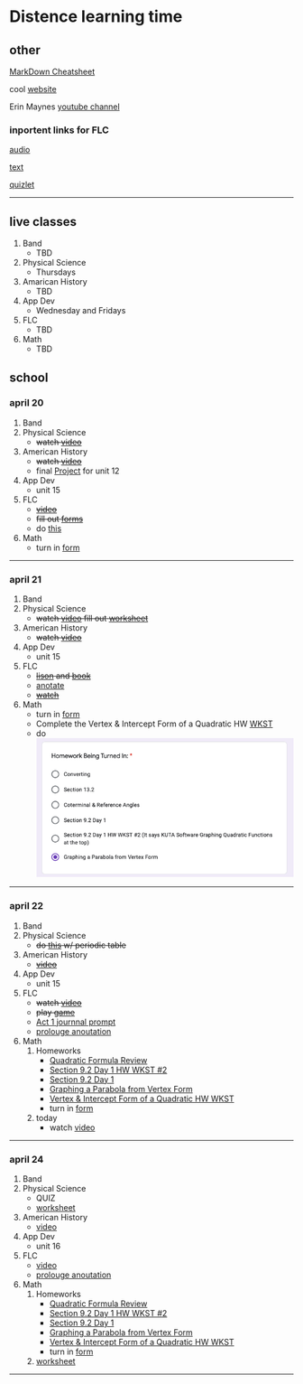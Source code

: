 <!--ha ha funny things
	There was a tragic event last night there was a kid named Jacob who spilled some mashed potatoes on his plate most people thought it was funny but the man who is making us write this did not find it funny, and this is that story. Before we start I would like to give a thesis about this topic. 
-->
# Distence learning time
## other
[MarkDown Cheatsheet](https://github.com/adam-p/markdown-here/wiki/Markdown-Cheatsheet "On Github")

cool [website](https://www.windows93.net "windows93")

Erin Maynes [youtube channel](https://www.youtube.com/channel/UCkH9EgsUJJhHA4SB_eg1g4g "youtube channel")

### inportent links for FLC
[audio](https://shakespeare.folger.edu/listen/romeo-and-juliet/ "audio")

[text](https://www.folgerdigitaltexts.org/html/Rom.html#line-1.1.0 "book")

[quizlet](https://quizlet.com/_6emoag?x=1jqt&i=13lg3c "quizlet")

***



## live classes
1. Band
	* TBD
2. Physical Science
	* Thursdays
3. Amarican History
	* TBD
4. App Dev
	* Wednesday and Fridays
5. FLC
	* TBD
6. Math
	* TBD

## school

### april 20
1. Band
2. Physical Science
	* ~~watch [video](https://youtu.be/yQP4UJhNn0I "video")~~
3. American History
	* ~~watch [video](https://uaschools.instructure.com/courses/4142/files/584217/download?wrap=1 "video")~~
	* final [Project](https://uaschools.instructure.com/courses/4142/assignments/38083 "final") for unit 12
4. App Dev
	* unit 15
5. FLC
	* ~~[video](https://uaschools.schoology.com/system/files/attachments/files/m/202004/course/2150433587/RJ_Recap_Video_5e9a0aa43f1b0.mp4 "video")~~
	* ~~fill out [forms](https://forms.gle/GEVa1jCJs4tkSYu57 "forms")~~
	* do [this](https://docs.google.com/document/d/1-0jzfM3DS-dgqcLHDl7eexUapMEKUCsSOA1ILrfsD9A/edit "assiment")
6. Math
	* turn in [form](https://docs.google.com/forms/d/e/1FAIpQLSdkUlR94rTIFbjzMdlSuOp5zB_Y1t50VNBNtSemCBYzNnMZyg/viewform?usp=sf_link "form")
---

### april 21
1. Band
2. Physical Science
	* ~~watch [video](https://drive.google.com/file/d/1gbr7e5hyCbDvYau-tmak7MuOiyVOrgod/view?usp=sharing "video") fill out [worksheet](https://drive.google.com/file/d/0B7GiQq4i5D4oN2pZOFNNQzZNbFROZXprOG1wZXRkbklpNXBZ/view?usp=sharing "worksheet")~~
3. American History
	* ~~watch [video](https://uaschools.instructure.com/courses/4142/files/586009/download?wrap=1 "video")~~
4. App Dev
	* unit 15
5. FLC
	* ~~[lison](https://shakespeare.folger.edu/listen/romeo-and-juliet/ "audio") and [book](https://www.folgerdigitaltexts.org/html/Rom.html#line-1.1.0 "book")~~
	* [anotate](https://docs.google.com/document/d/1K14uXUnSSMWP-6d1QDIGBjcfVjnb5E0BuxA7LkmTvCk/edit "worksheet")
	* ~~[watch](https://edpuzzle.com/assignments/5e99da98a5b7d33f14e5e890/watch "video")~~
6. Math
	* turn in [form](https://docs.google.com/forms/d/e/1FAIpQLSdkUlR94rTIFbjzMdlSuOp5zB_Y1t50VNBNtSemCBYzNnMZyg/viewform?usp=sf_link "form")
	* Complete the Vertex & Intercept Form of a Quadratic HW [WKST]()
	* do <img src="name.png">
---

### april 22
1. Band
2. Physical Science
	* ~~do [this](https://drive.google.com/file/d/1Weq_DcWz0Bv6KWXkeg0cTSXwNL45deLt/view?usp=sharing "worksheet") w/ periodic table~~
3. American History
	* ~~[video](https://uaschools.instructure.com/courses/4142/files/587979/download?wrap=1 "video")~~
4. App Dev
	* unit 15
5. FLC
	* ~~watch [video](https://edpuzzle.com/assignments/5e99ba833f921f3f0dc81e07/watch "video")~~
	* ~~play [game](http://quizizz.com/join?gc=825198 "quizizz")~~
	* [Act 1 journnal prompt](https://docs.google.com/document/d/1-0jzfM3DS-dgqcLHDl7eexUapMEKUCsSOA1ILrfsD9A/edit?usp=sharing "thing")
	* [prolouge anoutation](https://docs.google.com/document/d/1ei6xkxXxQ9MfNl3T8A91w9bP85Sf7gBOV9wwbPYulVM/edit?usp=sharing)
6. Math
	1. Homeworks
		* [Quadratic Formula Review](https://www.yumpu.com/en/document/read/43224976/134-hw-quadratic-formula-worksheet-intropdf "ban")
		* [Section 9.2 Day 1 HW WKST #2 ](https://uaschools.schoology.com/system/files/attachments/files/m/202004/course/2153651014/Algebra_Section_9.2_Day_1_HW_WKST_2_5e8f679c1feb6.pdf "worksheet")
		* [Section 9.2 Day 1]()
		* [Graphing a Parabola from Vertex Form](https://uaschools.schoology.com/system/files/attachments/files/m/202004/course/2153651014/Algebra_Section_9.2_Day_1_5e8cead80548d.pdf)
		* [Vertex & Intercept Form of a Quadratic HW WKST](https://uaschools.schoology.com/system/files/attachments/files/m/202004/course/2153651014/Quarter_4_Algebra_Vertex_and_Intercept_Form_HW_WKST_5e99bee2d53db.pdf "nice")
		* turn in [form](https://docs.google.com/forms/d/e/1FAIpQLSe8L5W8V8cN7BH8qxaZyiDFser0az3-v4arH7sfjPllK3nYRQ/viewform?usp=sf_link "form")
	1. today
		* watch [video](https://www.youtube.com/watch?v=EvxELyypQu8)
---

### april 24
1. Band
2. Physical Science
	* QUIZ
	* [worksheet](https://docs.google.com/document/d/1a2rnLaYohSOnUhN1a31geisHbkrk52dHHNAxHKPkYBk/edit?usp=sharing "worksheet")
3. American History
	* [video](https://uaschools.instructure.com/courses/4142/files/590396/download?wrap=1 "video")
4. App Dev
	* unit 16
5. FLC
	* [video](https://edpuzzle.com/assignments/5e99e07bc7a93a3f1a5fe52e/watch "video")
	* [prolouge anoutation](https://docs.google.com/document/d/1ei6xkxXxQ9MfNl3T8A91w9bP85Sf7gBOV9wwbPYulVM/edit?usp=sharing)
6. Math
	1. Homeworks
		* [Quadratic Formula Review](https://www.yumpu.com/en/document/read/43224976/134-hw-quadratic-formula-worksheet-intropdf "ban")
		* [Section 9.2 Day 1 HW WKST #2 ](https://uaschools.schoology.com/system/files/attachments/files/m/202004/course/2153651014/Algebra_Section_9.2_Day_1_HW_WKST_2_5e8f679c1feb6.pdf "worksheet")
		* [Section 9.2 Day 1]()
		* [Graphing a Parabola from Vertex Form](https://uaschools.schoology.com/system/files/attachments/files/m/202004/course/2153651014/Algebra_Section_9.2_Day_1_5e8cead80548d.pdf)
		* [Vertex & Intercept Form of a Quadratic HW WKST](https://uaschools.schoology.com/system/files/attachments/files/m/202004/course/2153651014/Quarter_4_Algebra_Vertex_and_Intercept_Form_HW_WKST_5e99bee2d53db.pdf "nice")
		* turn in [form](https://docs.google.com/forms/d/e/1FAIpQLSe8L5W8V8cN7BH8qxaZyiDFser0az3-v4arH7sfjPllK3nYRQ/viewform?usp=sf_link "form")
	2. [worksheet](https://uaschools.schoology.com/system/files/attachments/files/m/202004/course/2153651014/Quarter_4_Chapter_9_Applications_HW_WKST_2_5ea1caa1433cc.pdf "worksheet")
---

<!--

### copy
1. Band
2. Physical Science
3. American History
4. App Dev
5. FLC
6. Math
---

-->